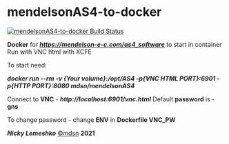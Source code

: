 # mendelsonAS4-to-docker

[![mendelsonAS4-to-docker Build Status](https://travis-ci.com/nlemeshko/mendelsonAS4-to-docker.svg?branch=master)](https://travis-ci.com/nlemeshko/mendelsonAS4-to-docker)

**Docker** for ***https://mendelson-e-c.com/as4_software*** to start in container
Run with VNC html with XCFE

To start need:

***docker run --rm -v {Your volume}:/opt/AS4 -p{VNC HTML PORT}:6901 -p{HTTP PORT}:8080 mdsn/mendelsonAS4***

Connect to **VNC** - ***http://localhost:6901/vnc.html***
Default **password** is - **gns**

To change password - change **ENV** in **Dockerfile VNC_PW**

***Nicky Lemeshko*** [©mdsn](https://mdsn.tk) **2021**
